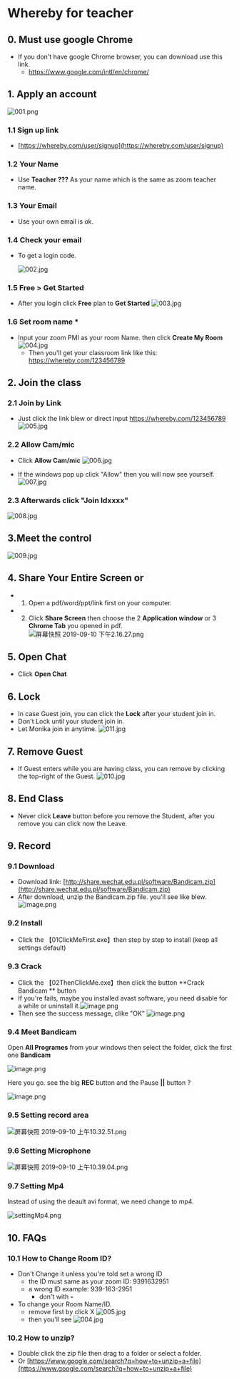 # Whereby for teacher

## 0. Must use google Chrome

- If you don't have google Chrome browser, you can download use this link.
  - https://www.google.com/intl/en/chrome/

## 1. Apply an account

![001.png](https://i.loli.net/2019/09/09/YOUvTEj21SmskXC.jpg)

### 1.1 Sign up link 

- [https://whereby.com/user/signup](https://whereby.com/user/signup)

### 1.2 Your Name

- Use **Teacher ???** As your name which is the same as zoom teacher name.

### 1.3 Your Email

- Use your own email is ok.

### 1.4 Check your email

- To get a login code.
  
  ![002.jpg](https://i.loli.net/2019/09/09/wh58QeWEkR9DAUq.jpg)
  
### 1.5 Free > Get Started

- After you login click **Free** plan to **Get Started**
![003.jpg](https://i.loli.net/2019/09/09/HoblEaKhXfORNTz.jpg)

###  1.6 Set room name *
- Input your zoom PMI as your room Name. then click **Create My Room**
  ![004.jpg](https://i.loli.net/2019/09/09/N7DFsdGIi2rXQZT.jpg)
  - Then you'll get your classroom link like this: https://whereby.com/123456789



## 2. Join the class

### 2.1 Join by Link

- Just click the link blew or direct input https://whereby.com/123456789
![005.jpg](https://i.loli.net/2019/09/09/j5xODCgAJBIX37Y.jpg)

### 2.2 Allow Cam/mic
- Click **Allow Cam/mic**
![006.jpg](https://i.loli.net/2019/09/09/8g1oXCjiV2tLnyD.jpg)

- If the windows pop up click "Allow" then you will now see yourself.
![007.jpg](https://i.loli.net/2019/09/09/lkvJoOZIwx5pHs4.jpg)

### 2.3 Afterwards click "Join Idxxxx" 
![008.jpg](https://i.loli.net/2019/09/09/QkG9lFX4vamCzpR.jpg)





## 3.Meet the control

![009.jpg](https://i.loli.net/2019/09/09/wq4xcNIRKijykmF.jpg)



## 4. Share Your Entire Screen or

- 1. Open a pdf/word/ppt/link first on your computer.

- 2. Click **Share Screen** then choose the 2 **Application window** or 3 **Chrome Tab** you opened in pdf.
     ![屏幕快照 2019-09-10 下午2.16.27.png](https://i.loli.net/2019/09/10/ckitLHD8vah3YBC.png)



## 5. Open Chat

- Click **Open Chat**

## 6. Lock

- In case Guest join, you can click the **Lock** after your student join in.
- Don't Lock until your student join in.
- Let Monika join in anytime.
![011.jpg](https://i.loli.net/2019/09/09/26JHlueVqrtQhka.jpg)

## 7. Remove Guest

- If Guest enters while you are having class, you can remove by clicking the top-right of the Guest.
![010.jpg](https://i.loli.net/2019/09/09/h8uLefvEFGPmwsM.jpg)

## 8. End Class

- Never click **Leave** button before you remove the Student, after you remove you can click now the Leave.

## 9. Record

### 9.1 Download

- Download link: [http://share.wechat.edu.pl/software/Bandicam.zip](http://share.wechat.edu.pl/software/Bandicam.zip)
- After download, unzip the Bandicam.zip file. you'll see like blew.
![image.png](https://i.loli.net/2019/09/10/dWOgRkxYsCwiPqj.png)

### 9.2 Install

-	Click the 【01ClickMeFirst.exe】then step by step to install (keep all settings default)

### 9.3 Crack

- Click the 【02ThenClickMe.exe】then click the button **Crack Bandicam ** button
- If you're fails, maybe you installed  avast software,  you need disable for a while or uninstall it.![image.png](https://i.loli.net/2019/09/10/wZMK27BNR3F8Iph.png)
- Then see the success message, clike "OK" 
![image.png](https://i.loli.net/2019/09/10/Voj8pftqig6AkYI.png)



### 9.4 Meet Bandicam

Open **All Programes** from your windows then select the folder, click the first one **Bandicam**

![image.png](https://i.loli.net/2019/09/10/FZuYVa6hi1XSBqK.png)

Here you go. see the big **REC** button and the Pause **||** button ?

![image.png](https://i.loli.net/2019/09/10/wpuoQ5zevRMPL1O.png)

### 9.5 Setting record area

![屏幕快照 2019-09-10 上午10.32.51.png](https://i.loli.net/2019/09/10/gVySi4FAEPKmOMW.png)

### 9.6  Setting Microphone

![屏幕快照 2019-09-10 上午10.39.04.png](https://i.loli.net/2019/09/10/LVeRytAW1hjEMxz.png)

### 9.7 Setting Mp4 

Instead of using the deault avi format, we need change to mp4.

![settingMp4.png](https://i.loli.net/2019/09/10/eQpXyDiJHEcUdYl.png)


## 10. FAQs

### 10.1 How to Change Room ID?

- Don't Change it unless you're told set a wrong ID
  - the ID must same as your zoom ID:  9391632951
  - a wrong ID example:  939-163-2951
    - don't with **-**
- To change your Room Name/ID.
  - remove first by click X
    ![005.jpg](https://i.loli.net/2019/09/09/j5xODCgAJBIX37Y.jpg)
  - then you'll see 
    ![004.jpg](https://i.loli.net/2019/09/09/N7DFsdGIi2rXQZT.jpg)

### 10.2 How to unzip?

- Double click the zip file then drag to a folder or select a folder. 
- Or [https://www.google.com/search?q=how+to+unzip+a+file](https://www.google.com/search?q=how+to+unzip+a+file)

